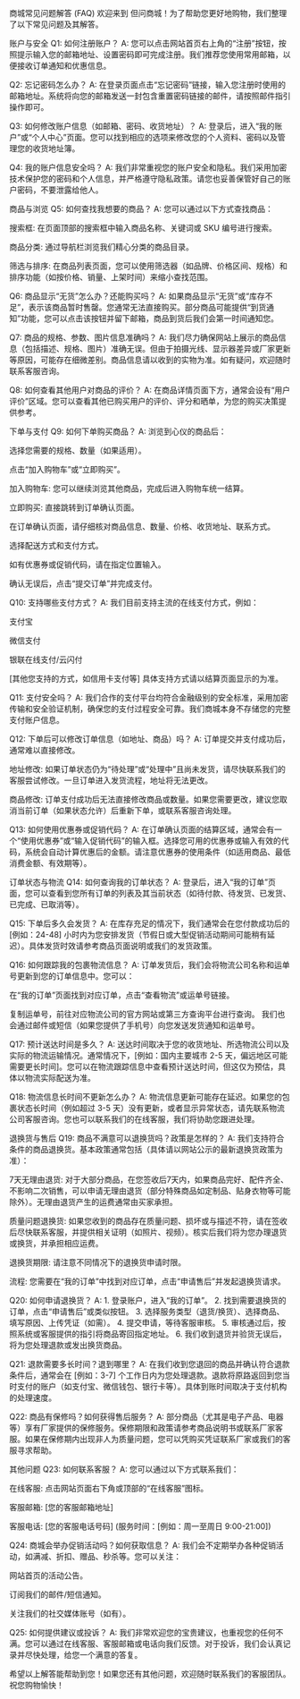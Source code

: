 商城常见问题解答 (FAQ)
欢迎来到 但问商城！为了帮助您更好地购物，我们整理了以下常见问题及其解答。

账户与安全
Q1: 如何注册账户？
A: 您可以点击网站首页右上角的“注册”按钮，按照提示输入您的邮箱地址、设置密码即可完成注册。我们推荐您使用常用邮箱，以便接收订单通知和优惠信息。

Q2: 忘记密码怎么办？
A: 在登录页面点击“忘记密码”链接，输入您注册时使用的邮箱地址。系统将向您的邮箱发送一封包含重置密码链接的邮件，请按照邮件指引操作即可。

Q3: 如何修改账户信息（如邮箱、密码、收货地址）？
A: 登录后，进入“我的账户”或“个人中心”页面。您可以找到相应的选项来修改您的个人资料、密码以及管理您的收货地址簿。

Q4: 我的账户信息安全吗？
A: 我们非常重视您的账户安全和隐私。我们采用加密技术保护您的密码和个人信息，并严格遵守隐私政策。请您也妥善保管好自己的账户密码，不要泄露给他人。

商品与浏览
Q5: 如何查找我想要的商品？
A: 您可以通过以下方式查找商品：

搜索框: 在页面顶部的搜索框中输入商品名称、关键词或 SKU 编号进行搜索。

商品分类: 通过导航栏浏览我们精心分类的商品目录。

筛选与排序: 在商品列表页面，您可以使用筛选器（如品牌、价格区间、规格）和排序功能（如按价格、销量、上架时间）来缩小查找范围。

Q6: 商品显示“无货”怎么办？还能购买吗？
A: 如果商品显示“无货”或“库存不足”，表示该商品暂时售罄。您通常无法直接购买。部分商品可能提供“到货通知”功能，您可以点击该按钮并留下邮箱，商品到货后我们会第一时间通知您。

Q7: 商品的规格、参数、图片信息准确吗？
A: 我们尽力确保网站上展示的商品信息（包括描述、规格、图片）准确无误。但由于拍摄光线、显示器差异或厂家更新等原因，可能存在细微差别。商品信息请以收到的实物为准。如有疑问，欢迎随时联系客服咨询。

Q8: 如何查看其他用户对商品的评价？
A: 在商品详情页面下方，通常会设有“用户评价”区域。您可以查看其他已购买用户的评价、评分和晒单，为您的购买决策提供参考。

下单与支付
Q9: 如何下单购买商品？
A: 浏览到心仪的商品后：

选择您需要的规格、数量（如果适用）。

点击“加入购物车”或“立即购买”。

加入购物车: 您可以继续浏览其他商品，完成后进入购物车统一结算。

立即购买: 直接跳转到订单确认页面。

在订单确认页面，请仔细核对商品信息、数量、价格、收货地址、联系方式。

选择配送方式和支付方式。

如有优惠券或促销代码，请在指定位置输入。

确认无误后，点击“提交订单”并完成支付。

Q10: 支持哪些支付方式？
A: 我们目前支持主流的在线支付方式，例如：

支付宝

微信支付

银联在线支付/云闪付

[其他您支持的方式，如信用卡支付等]
具体支持方式请以结算页面显示的为准。

Q11: 支付安全吗？
A: 我们合作的支付平台均符合金融级别的安全标准，采用加密传输和安全验证机制，确保您的支付过程安全可靠。我们商城本身不存储您的完整支付账户信息。

Q12: 下单后可以修改订单信息（如地址、商品）吗？
A: 订单提交并支付成功后，通常难以直接修改。

地址修改: 如果订单状态仍为“待处理”或“处理中”且尚未发货，请尽快联系我们的客服尝试修改。一旦订单进入发货流程，地址将无法更改。

商品修改: 订单支付成功后无法直接修改商品或数量。如果您需要更改，建议您取消当前订单（如果状态允许）后重新下单，或联系客服咨询处理。

Q13: 如何使用优惠券或促销代码？
A: 在订单确认页面的结算区域，通常会有一个“使用优惠券”或“输入促销代码”的输入框。选择您可用的优惠券或输入有效的代码，系统会自动计算优惠后的金额。请注意优惠券的使用条件（如适用商品、最低消费金额、有效期等）。

订单状态与物流
Q14: 如何查询我的订单状态？
A: 登录后，进入“我的订单”页面，您可以查看到您所有订单的列表及其当前状态（如待付款、待发货、已发货、已完成、已取消等）。

Q15: 下单后多久会发货？
A: 在库存充足的情况下，我们通常会在您付款成功后的 [例如：24-48] 小时内为您安排发货（节假日或大型促销活动期间可能稍有延迟）。具体发货时效请参考商品页面说明或我们的发货政策。

Q16: 如何跟踪我的包裹物流信息？
A: 订单发货后，我们会将物流公司名称和运单号更新到您的订单信息中。您可以：

在“我的订单”页面找到对应订单，点击“查看物流”或运单号链接。

复制运单号，前往对应物流公司的官方网站或第三方查询平台进行查询。
我们也会通过邮件或短信（如果您提供了手机号）向您发送发货通知和运单号。

Q17: 预计送达时间是多久？
A: 送达时间取决于您的收货地址、所选物流公司以及实际的物流运输情况。通常情况下，[例如：国内主要城市 2-5 天，偏远地区可能需要更长时间]。您可以在物流跟踪信息中查看预计送达时间，但这仅为预估，具体以物流实际配送为准。

Q18: 物流信息长时间不更新怎么办？
A: 物流信息更新可能存在延迟。如果您的包裹状态长时间（例如超过 3-5 天）没有更新，或者显示异常状态，请先联系物流公司客服咨询。您也可以联系我们的在线客服，我们将协助您跟进处理。

退换货与售后
Q19: 商品不满意可以退换货吗？政策是怎样的？
A: 我们支持符合条件的商品退换货。基本政策通常包括（具体请以网站公示的最新退换货政策为准）：

7天无理由退货: 对于大部分商品，在您签收后7天内，如果商品完好、配件齐全、不影响二次销售，可以申请无理由退货（部分特殊商品如定制品、贴身衣物等可能除外）。无理由退货产生的运费通常由买家承担。

质量问题退换货: 如果您收到的商品存在质量问题、损坏或与描述不符，请在签收后尽快联系客服，并提供相关证明（如照片、视频）。核实后我们将为您办理退货或换货，并承担相应运费。

退换货期限: 请注意不同情况下的退换货申请时限。

流程: 您需要在“我的订单”中找到对应订单，点击“申请售后”并发起退换货请求。

Q20: 如何申请退换货？
A: 1. 登录账户，进入“我的订单”。
2.  找到需要退换货的订单，点击“申请售后”或类似按钮。
3.  选择服务类型（退货/换货）、选择商品、填写原因、上传凭证（如需）。
4.  提交申请，等待客服审核。
5.  审核通过后，按照系统或客服提供的指引将商品寄回指定地址。
6.  我们收到退货并验货无误后，将为您处理退款或发出换货商品。

Q21: 退款需要多长时间？退到哪里？
A: 在我们收到您退回的商品并确认符合退款条件后，通常会在 [例如：3-7] 个工作日内为您处理退款。退款将原路返回到您当时支付的账户（如支付宝、微信钱包、银行卡等）。具体到账时间取决于支付机构的处理速度。

Q22: 商品有保修吗？如何获得售后服务？
A: 部分商品（尤其是电子产品、电器等）享有厂家提供的保修服务。保修期限和政策请参考商品说明书或联系厂家客服。如果在保修期内出现非人为质量问题，您可以凭购买凭证联系厂家或我们的客服寻求帮助。

其他问题
Q23: 如何联系客服？
A: 您可以通过以下方式联系我们：

在线客服: 点击网站页面右下角或顶部的“在线客服”图标。

客服邮箱: [您的客服邮箱地址]

客服电话: [您的客服电话号码] (服务时间：[例如：周一至周日 9:00-21:00])

Q24: 商城会举办促销活动吗？如何获取信息？
A: 我们会不定期举办各种促销活动，如满减、折扣、赠品、秒杀等。您可以关注：

网站首页的活动公告。

订阅我们的邮件/短信通知。

关注我们的社交媒体账号（如有）。

Q25: 如何提供建议或投诉？
A: 我们非常欢迎您的宝贵建议，也重视您的任何不满。您可以通过在线客服、客服邮箱或电话向我们反馈。对于投诉，我们会认真记录并尽快处理，给您一个满意的答复。

希望以上解答能帮助到您！如果您还有其他问题，欢迎随时联系我们的客服团队。祝您购物愉快！